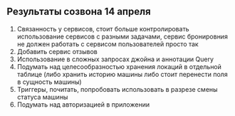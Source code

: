 ## Результаты созвона 14 апреля

1. Связанность у сервисов, стоит больше контролировать использование сервисов с разными задачами, сервис бронировния не должен работать с сервисом пользователей просто так
2. Добавить сервис отзывов
3. Использование в сложных запросах джойна и аннотации Query
4. Подумать над целесообразностью хранения локаций в отдельной таблице (либо хранить историю машины либо стоит перенести поля в сущность машины)
5. Триггеры, почитать, попробовать использовать в разрезе смены статуса машины
6. Подумать над авторизацией в приложении